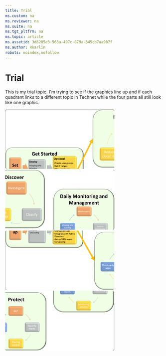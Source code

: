 ```yaml
---
title: Trial
ms.custom: na
ms.reviewer: na
ms.suite: na
ms.tgt_pltfrm: na
ms.topic: article
ms.assetid: 3d6285e3-563a-497c-879a-645cb7aa987f
ms.author: Rkarlin
robots: noindex,nofollow
---
```

# Trial
This is my trial topic. I'm trying to see if the graphics line up and if each quadrant links to a different topic in Technet while the four parts all still look like one graphic.

![](../Image/Install_Adallom.png)![](../Image/Manage_Adallom.png)
![](../Image/Trial_3.png)![](../Image/Trial_4.png)

